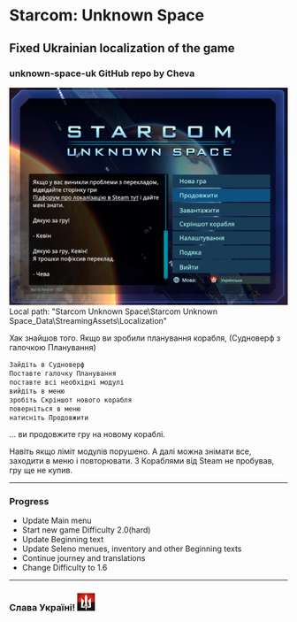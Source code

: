 # Starcom: Unknown Space
## Fixed Ukrainian localization of the game
### unknown-space-uk GitHub repo by Cheva
![Starcom: Unknown Space: Fixed Ukrainian localization of the game]( https://github.com/cheva/unknown-space-uk/blob/initial/title.png?raw=true "Starcom: Unknown Space: Fixed Ukrainian localization of the game") 
Local path: "Starcom Unknown Space\Starcom Unknown Space_Data\StreamingAssets\Localization"

Хак знайшов того. Якщо ви зробили планування корабля, (Судноверф з галочкою Планування) 

	Зайдіть в Судноверф 
	Поставте галочку Планування
	поставте всі необхідні модулі 
	вийдіть в меню 
	зробіть Скріншот нового корабля
	поверніться в меню 
	натисніть Продовжити 

... ви продовжите гру на новому кораблі. 

Навіть якщо ліміт модулів порушено. А далі можна знімати все, заходити в меню і повторювати. З Кораблями від Steam не пробував, гру ще не купив.

______________
### Progress
- Update Main menu 
- Start new game Difficulty 2.0(hard)
- Update Beginning text
- Update Seleno menues, inventory and other Beginning texts
- Continue journey and translations
- Change Difficulty to 1.6
______________

### Слава Україні! ![Слава Україні!]( https://raw.githubusercontent.com/cheva/unknown-space-uk/refs/heads/initial/Starcom%20-%20Невідомий%20Простір.png "Слава Україні!")
